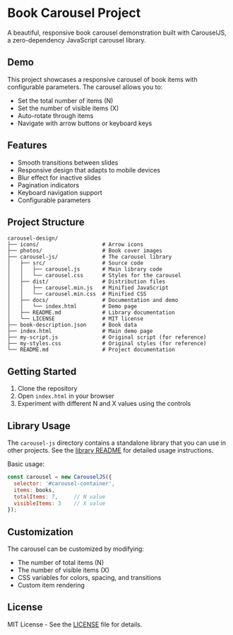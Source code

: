 # Book Carousel Project

A beautiful, responsive book carousel demonstration built with CarouselJS, a zero-dependency JavaScript carousel library.

## Demo

This project showcases a responsive carousel of book items with configurable parameters. The carousel allows you to:
- Set the total number of items (N)
- Set the number of visible items (X)
- Auto-rotate through items
- Navigate with arrow buttons or keyboard keys

## Features

- Smooth transitions between slides
- Responsive design that adapts to mobile devices
- Blur effect for inactive slides
- Pagination indicators
- Keyboard navigation support
- Configurable parameters

## Project Structure

```
carousel-design/
├── icons/                    # Arrow icons
├── photos/                   # Book cover images
├── carousel-js/              # The carousel library
│   ├── src/                  # Source code
│   │   ├── carousel.js       # Main library code
│   │   └── carousel.css      # Styles for the carousel
│   ├── dist/                 # Distribution files
│   │   ├── carousel.min.js   # Minified JavaScript
│   │   └── carousel.min.css  # Minified CSS
│   ├── docs/                 # Documentation and demo
│   │   └── index.html        # Demo page
│   ├── README.md             # Library documentation
│   └── LICENSE               # MIT license
├── book-description.json     # Book data
├── index.html                # Main demo page
├── my-script.js              # Original script (for reference)
├── my-styles.css             # Original styles (for reference)
└── README.md                 # Project documentation
```

## Getting Started

1. Clone the repository
2. Open `index.html` in your browser
3. Experiment with different N and X values using the controls

## Library Usage

The `carousel-js` directory contains a standalone library that you can use in other projects. See the [library README](carousel-js/README.md) for detailed usage instructions.

Basic usage:

```javascript
const carousel = new CarouselJS({
  selector: '#carousel-container',
  items: books,
  totalItems: 7,     // N value
  visibleItems: 3    // X value
});
```

## Customization

The carousel can be customized by modifying:
- The number of total items (N)
- The number of visible items (X)
- CSS variables for colors, spacing, and transitions
- Custom item rendering

## License

MIT License - See the [LICENSE](carousel-js/LICENSE) file for details.